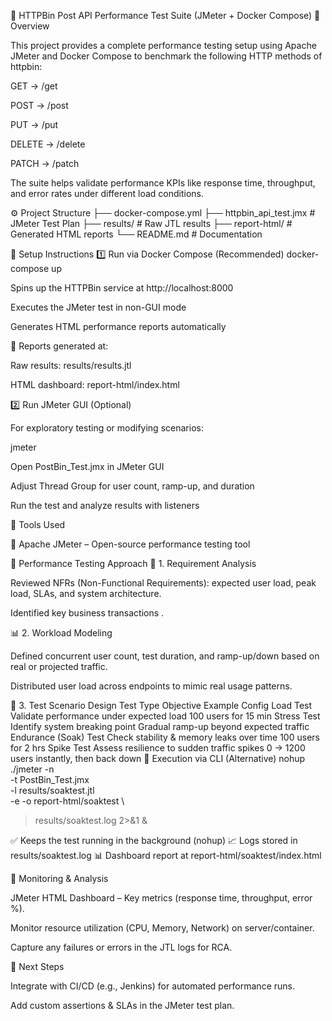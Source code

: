 🧪 HTTPBin Post API Performance Test Suite (JMeter + Docker Compose)
📌 Overview

This project provides a complete performance testing setup using Apache JMeter and Docker Compose to benchmark the following HTTP methods of httpbin:

GET → /get

POST → /post

PUT → /put

DELETE → /delete

PATCH → /patch

The suite helps validate performance KPIs like response time, throughput, and error rates under different load conditions.

⚙️ Project Structure
├── docker-compose.yml
├── httpbin_api_test.jmx          # JMeter Test Plan
├── results/                      # Raw JTL results
├── report-html/                  # Generated HTML reports
└── README.md                     # Documentation

🚀 Setup Instructions
1️⃣ Run via Docker Compose (Recommended)
docker-compose up


Spins up the HTTPBin service at http://localhost:8000

Executes the JMeter test in non-GUI mode

Generates HTML performance reports automatically

📄 Reports generated at:

Raw results: results/results.jtl

HTML dashboard: report-html/index.html

2️⃣ Run JMeter GUI (Optional)

For exploratory testing or modifying scenarios:

jmeter


Open PostBin_Test.jmx in JMeter GUI

Adjust Thread Group for user count, ramp-up, and duration

Run the test and analyze results with listeners

🧰 Tools Used

🧪 Apache JMeter – Open-source performance testing tool


📝 Performance Testing Approach
📍 1. Requirement Analysis

Reviewed NFRs (Non-Functional Requirements): expected user load, peak load, SLAs, and system architecture.

Identified key business transactions .

📊 2. Workload Modeling

Defined concurrent user count, test duration, and ramp-up/down based on real or projected traffic.

Distributed user load across endpoints to mimic real usage patterns.

🧪 3. Test Scenario Design
Test Type	Objective	Example Config
Load Test	Validate performance under expected load	100 users for 15 min
Stress Test	Identify system breaking point	Gradual ramp-up beyond expected traffic
Endurance (Soak) Test	Check stability & memory leaks over time	100 users for 2 hrs
Spike Test	Assess resilience to sudden traffic spikes	0 → 1200 users instantly, then back down
🧭 Execution via CLI (Alternative)
nohup ./jmeter -n \
  -t PostBin_Test.jmx \
  -l results/soaktest.jtl \
  -e -o report-html/soaktest \
  > results/soaktest.log 2>&1 &


✅ Keeps the test running in the background (nohup)
📈 Logs stored in results/soaktest.log
📊 Dashboard report at report-html/soaktest/index.html

📡 Monitoring & Analysis

JMeter HTML Dashboard – Key metrics (response time, throughput, error %).

Monitor resource utilization (CPU, Memory, Network) on server/container.

Capture any failures or errors in the JTL logs for RCA.

🏁 Next Steps

Integrate with CI/CD (e.g., Jenkins) for automated performance runs.

Add custom assertions & SLAs in the JMeter test plan.
